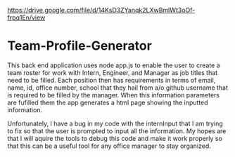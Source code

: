 https://drive.google.com/file/d/14KsD3ZYanqk2LXwBmIWt3oOf-frpq1En/view
# Team-Profile-Generator

This back end application uses node app.js to enable the user to create a team roster for work with Intern, Engineer, and Manager as job titles that need to be filled. Each position then has requirements in terms of email, name, id, office number, school that they hail from a/o github username that is required to be filled by the manager. When this information parameters are fufilled them the app generates a html page showing the inputted information.

Unfortunately, I have a bug in my code with the internInput that I am trying to fix so that the user is prompted to input all the information. My hopes are that I will aquire the tools to debug this code and make it work properly so that this can be a useful tool for any office manager to stay organized.
